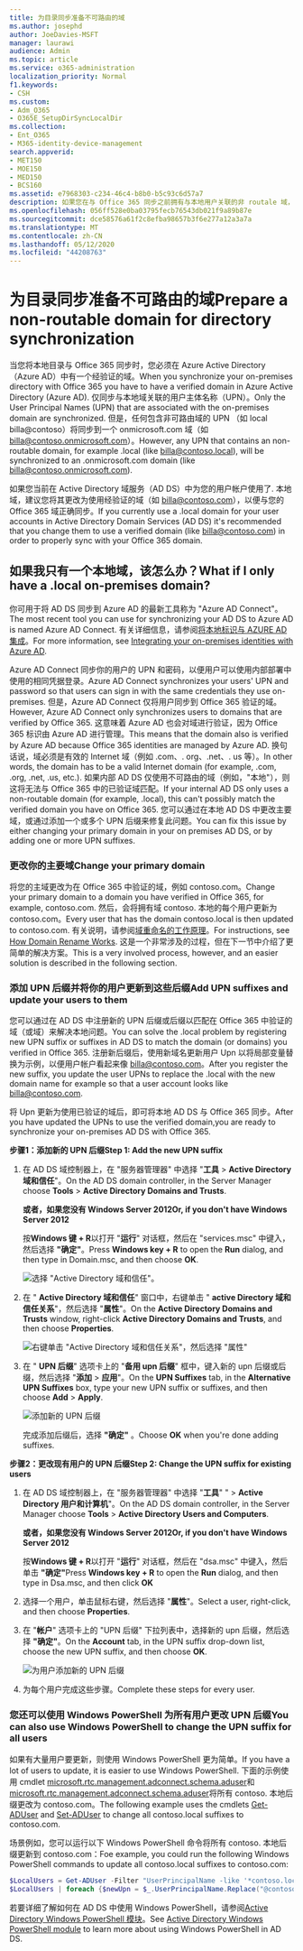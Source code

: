 ```yaml
---
title: 为目录同步准备不可路由的域
ms.author: josephd
author: JoeDavies-MSFT
manager: laurawi
audience: Admin
ms.topic: article
ms.service: o365-administration
localization_priority: Normal
f1.keywords:
- CSH
ms.custom:
- Adm_O365
- O365E_SetupDirSyncLocalDir
ms.collection:
- Ent_O365
- M365-identity-device-management
search.appverid:
- MET150
- MOE150
- MED150
- BCS160
ms.assetid: e7968303-c234-46c4-b8b0-b5c93c6d57a7
description: 如果您在与 Office 365 同步之前拥有与本地用户关联的非 routale 域，请了解要执行的操作。
ms.openlocfilehash: 056ff528e0ba03795fecb76543db021f9a89b87e
ms.sourcegitcommit: dce58576a61f2c8efba98657b3f6e277a12a3a7a
ms.translationtype: MT
ms.contentlocale: zh-CN
ms.lasthandoff: 05/12/2020
ms.locfileid: "44208763"
---
```

# <a name="prepare-a-non-routable-domain-for-directory-synchronization"></a><span data-ttu-id="07b78-103">为目录同步准备不可路由的域</span><span class="sxs-lookup"><span data-stu-id="07b78-103">Prepare a non-routable domain for directory synchronization</span></span>
<span data-ttu-id="07b78-104">当您将本地目录与 Office 365 同步时，您必须在 Azure Active Directory （Azure AD）中有一个经验证的域。</span><span class="sxs-lookup"><span data-stu-id="07b78-104">When you synchronize your on-premises directory with Office 365 you have to have a verified domain in Azure Active Directory (Azure AD).</span></span> <span data-ttu-id="07b78-105">仅同步与本地域关联的用户主体名称（UPN）。</span><span class="sxs-lookup"><span data-stu-id="07b78-105">Only the User Principal Names (UPN) that are associated with the on-premises domain are synchronized.</span></span> <span data-ttu-id="07b78-106">但是，任何包含非可路由域的 UPN （如 local billa@contoso）将同步到一个 onmicrosoft.com 域（如 billa@contoso.onmicrosoft.com）。</span><span class="sxs-lookup"><span data-stu-id="07b78-106">However, any UPN that contains an non-routable domain, for example .local (like billa@contoso.local), will be synchronized to an .onmicrosoft.com domain (like billa@contoso.onmicrosoft.com).</span></span> 

<span data-ttu-id="07b78-107">如果您当前在 Active Directory 域服务（AD DS）中为您的用户帐户使用了. 本地域，建议您将其更改为使用经验证的域（如 billa@contoso.com），以便与您的 Office 365 域正确同步。</span><span class="sxs-lookup"><span data-stu-id="07b78-107">If you currently use a .local domain for your user accounts in Active Directory Domain Services (AD DS) it's recommended that you change them to use a verified domain (like billa@contoso.com) in order to properly sync with your Office 365 domain.</span></span>
  
## <a name="what-if-i-only-have-a-local-on-premises-domain"></a><span data-ttu-id="07b78-108">如果我只有一个本地域，该怎么办？</span><span class="sxs-lookup"><span data-stu-id="07b78-108">What if I only have a .local on-premises domain?</span></span>

<span data-ttu-id="07b78-109">你可用于将 AD DS 同步到 Azure AD 的最新工具称为 "Azure AD Connect"。</span><span class="sxs-lookup"><span data-stu-id="07b78-109">The most recent tool you can use for synchronizing your AD DS to Azure AD is named Azure AD Connect.</span></span> <span data-ttu-id="07b78-110">有关详细信息，请参阅[将本地标识与 AZURE AD 集成](https://docs.microsoft.com/azure/architecture/reference-architectures/identity/azure-ad)。</span><span class="sxs-lookup"><span data-stu-id="07b78-110">For more information, see [Integrating your on-premises identities with Azure AD](https://docs.microsoft.com/azure/architecture/reference-architectures/identity/azure-ad).</span></span>
  
<span data-ttu-id="07b78-111">Azure AD Connect 同步你的用户的 UPN 和密码，以便用户可以使用内部部署中使用的相同凭据登录。</span><span class="sxs-lookup"><span data-stu-id="07b78-111">Azure AD Connect synchronizes your users' UPN and password so that users can sign in with the same credentials they use on-premises.</span></span> <span data-ttu-id="07b78-112">但是，Azure AD Connect 仅将用户同步到 Office 365 验证的域。</span><span class="sxs-lookup"><span data-stu-id="07b78-112">However, Azure AD Connect only synchronizes users to domains that are verified by Office 365.</span></span> <span data-ttu-id="07b78-113">这意味着 Azure AD 也会对域进行验证，因为 Office 365 标识由 Azure AD 进行管理。</span><span class="sxs-lookup"><span data-stu-id="07b78-113">This means that the domain also is verified by Azure AD because Office 365 identities are managed by Azure AD.</span></span> <span data-ttu-id="07b78-114">换句话说，域必须是有效的 Internet 域（例如 .com、. org、.net、. us 等）。</span><span class="sxs-lookup"><span data-stu-id="07b78-114">In other words, the domain has to be a valid Internet domain (for example, .com, .org, .net, .us, etc.).</span></span> <span data-ttu-id="07b78-115">如果内部 AD DS 仅使用不可路由的域（例如，"本地"），则这将无法与 Office 365 中的已验证域匹配。</span><span class="sxs-lookup"><span data-stu-id="07b78-115">If your internal AD DS only uses a non-routable domain (for example, .local), this can't possibly match the verified domain you have on Office 365.</span></span> <span data-ttu-id="07b78-116">您可以通过在本地 AD DS 中更改主要域，或通过添加一个或多个 UPN 后缀来修复此问题。</span><span class="sxs-lookup"><span data-stu-id="07b78-116">You can fix this issue by either changing your primary domain in your on premises AD DS, or by adding one or more UPN suffixes.</span></span>
  
### <a name="change-your-primary-domain"></a><span data-ttu-id="07b78-117">**更改你的主要域**</span><span class="sxs-lookup"><span data-stu-id="07b78-117">**Change your primary domain**</span></span>

<span data-ttu-id="07b78-118">将您的主域更改为在 Office 365 中验证的域，例如 contoso.com。</span><span class="sxs-lookup"><span data-stu-id="07b78-118">Change your primary domain to a domain you have verified in Office 365, for example, contoso.com.</span></span> <span data-ttu-id="07b78-119">然后，会将拥有域 contoso. 本地的每个用户更新为 contoso.com。</span><span class="sxs-lookup"><span data-stu-id="07b78-119">Every user that has the domain contoso.local is then updated to contoso.com.</span></span> <span data-ttu-id="07b78-120">有关说明，请参阅[域重命名的工作原理](https://go.microsoft.com/fwlink/p/?LinkId=624174)。</span><span class="sxs-lookup"><span data-stu-id="07b78-120">For instructions, see [How Domain Rename Works](https://go.microsoft.com/fwlink/p/?LinkId=624174).</span></span> <span data-ttu-id="07b78-121">这是一个非常涉及的过程，但在下一节中介绍了更简单的解决方案。</span><span class="sxs-lookup"><span data-stu-id="07b78-121">This is a very involved process, however, and an easier solution is described in the following section.</span></span>
  
### <a name="add-upn-suffixes-and-update-your-users-to-them"></a><span data-ttu-id="07b78-122">**添加 UPN 后缀并将你的用户更新到这些后缀**</span><span class="sxs-lookup"><span data-stu-id="07b78-122">**Add UPN suffixes and update your users to them**</span></span>

<span data-ttu-id="07b78-123">您可以通过在 AD DS 中注册新的 UPN 后缀或后缀以匹配在 Office 365 中验证的域（或域）来解决本地问题。</span><span class="sxs-lookup"><span data-stu-id="07b78-123">You can solve the .local problem by registering new UPN suffix or suffixes in AD DS to match the domain (or domains) you verified in Office 365.</span></span> <span data-ttu-id="07b78-124">注册新后缀后，使用新域名更新用户 Upn 以将局部变量替换为示例，以便用户帐户看起来像 billa@contoso.com。</span><span class="sxs-lookup"><span data-stu-id="07b78-124">After you register the new suffix, you update the user UPNs to replace the .local with the new domain name for example so that a user account looks like billa@contoso.com.</span></span>
  
<span data-ttu-id="07b78-125">将 Upn 更新为使用已验证的域后，即可将本地 AD DS 与 Office 365 同步。</span><span class="sxs-lookup"><span data-stu-id="07b78-125">After you have updated the UPNs to use the verified domain,you are ready to synchronize your on-premises AD DS with Office 365.</span></span>
  
 <span data-ttu-id="07b78-126">**步骤1：添加新的 UPN 后缀**</span><span class="sxs-lookup"><span data-stu-id="07b78-126">**Step 1: Add the new UPN suffix**</span></span>
  
1. <span data-ttu-id="07b78-127">在 AD DS 域控制器上，在 "服务器管理器" 中选择 "**工具** \> **Active Directory 域和信任**"。</span><span class="sxs-lookup"><span data-stu-id="07b78-127">On the AD DS domain controller, in the Server Manager choose **Tools** \> **Active Directory Domains and Trusts**.</span></span>
    
    <span data-ttu-id="07b78-128">**或者，如果您没有 Windows Server 2012**</span><span class="sxs-lookup"><span data-stu-id="07b78-128">**Or, if you don't have Windows Server 2012**</span></span>
    
    <span data-ttu-id="07b78-129">按**Windows 键 + R**以打开 "**运行**" 对话框，然后在 "services.msc" 中键入，然后选择 **"确定"**。</span><span class="sxs-lookup"><span data-stu-id="07b78-129">Press **Windows key + R** to open the **Run** dialog, and then type in Domain.msc, and then choose **OK**.</span></span>
    
    ![选择 "Active Directory 域和信任"。](media/46b6e007-9741-44af-8517-6f682e0ac974.png)
  
2. <span data-ttu-id="07b78-131">在 " **Active Directory 域和信任**" 窗口中，右键单击 " **active Directory 域和信任关系**"，然后选择 "**属性**"。</span><span class="sxs-lookup"><span data-stu-id="07b78-131">On the **Active Directory Domains and Trusts** window, right-click **Active Directory Domains and Trusts**, and then choose **Properties**.</span></span>
    
    ![右键单击 "Active Directory 域和信任关系"，然后选择 "属性"](media/39d20812-ffb5-4ba9-8d7b-477377ac360d.png)
  
3. <span data-ttu-id="07b78-133">在 " **UPN 后缀**" 选项卡上的 "**备用 upn 后缀**" 框中，键入新的 upn 后缀或后缀，然后选择 "**添加** \> **应用**"。</span><span class="sxs-lookup"><span data-stu-id="07b78-133">On the **UPN Suffixes** tab, in the **Alternative UPN Suffixes** box, type your new UPN suffix or suffixes, and then choose **Add** \> **Apply**.</span></span>
    
    ![添加新的 UPN 后缀](media/a4aaf919-7adf-469a-b93f-83ef284c0915.PNG)
  
    <span data-ttu-id="07b78-135">完成添加后缀后，选择 **"确定"** 。</span><span class="sxs-lookup"><span data-stu-id="07b78-135">Choose **OK** when you're done adding suffixes.</span></span> 
    
 <span data-ttu-id="07b78-136">**步骤2：更改现有用户的 UPN 后缀**</span><span class="sxs-lookup"><span data-stu-id="07b78-136">**Step 2: Change the UPN suffix for existing users**</span></span>
  
1. <span data-ttu-id="07b78-137">在 AD DS 域控制器上，在 "服务器管理器" 中选择 "**工具**" " \> **Active Directory 用户和计算机**"。</span><span class="sxs-lookup"><span data-stu-id="07b78-137">On the AD DS domain controller, in the Server Manager choose **Tools** \> **Active Directory Users and Computers**.</span></span>
    
    <span data-ttu-id="07b78-138">**或者，如果您没有 Windows Server 2012**</span><span class="sxs-lookup"><span data-stu-id="07b78-138">**Or, if you don't have Windows Server 2012**</span></span>
    
    <span data-ttu-id="07b78-139">按**Windows 键 + R**以打开 "**运行**" 对话框，然后在 "dsa.msc" 中键入，然后单击 **"确定"**</span><span class="sxs-lookup"><span data-stu-id="07b78-139">Press **Windows key + R** to open the **Run** dialog, and then type in Dsa.msc, and then click **OK**</span></span>
    
2. <span data-ttu-id="07b78-140">选择一个用户，单击鼠标右键，然后选择 "**属性**"。</span><span class="sxs-lookup"><span data-stu-id="07b78-140">Select a user, right-click, and then choose **Properties**.</span></span>
    
3. <span data-ttu-id="07b78-141">在 "**帐户**" 选项卡上的 "UPN 后缀" 下拉列表中，选择新的 upn 后缀，然后选择 **"确定"**。</span><span class="sxs-lookup"><span data-stu-id="07b78-141">On the **Account** tab, in the UPN suffix drop-down list, choose the new UPN suffix, and then choose **OK**.</span></span>
    
    ![为用户添加新的 UPN 后缀](media/54876751-49f0-48cc-b864-2623c4835563.png)
  
4. <span data-ttu-id="07b78-143">为每个用户完成这些步骤。</span><span class="sxs-lookup"><span data-stu-id="07b78-143">Complete these steps for every user.</span></span>
    
   
### <a name="you-can-also-use-windows-powershell-to-change-the-upn-suffix-for-all-users"></a><span data-ttu-id="07b78-144">**您还可以使用 Windows PowerShell 为所有用户更改 UPN 后缀**</span><span class="sxs-lookup"><span data-stu-id="07b78-144">**You can also use Windows PowerShell to change the UPN suffix for all users**</span></span>

<span data-ttu-id="07b78-145">如果有大量用户要更新，则使用 Windows PowerShell 更为简单。</span><span class="sxs-lookup"><span data-stu-id="07b78-145">If you have a lot of users to update, it is easier to use Windows PowerShell.</span></span> <span data-ttu-id="07b78-146">下面的示例使用 cmdlet [microsoft.rtc.management.adconnect.schema.aduser](https://go.microsoft.com/fwlink/p/?LinkId=624312)和[microsoft.rtc.management.adconnect.schema.aduser](https://go.microsoft.com/fwlink/p/?LinkId=624313)将所有 contoso. 本地后缀更改为 contoso.com。</span><span class="sxs-lookup"><span data-stu-id="07b78-146">The following example uses the cmdlets [Get-ADUser](https://go.microsoft.com/fwlink/p/?LinkId=624312) and [Set-ADUser](https://go.microsoft.com/fwlink/p/?LinkId=624313) to change all contoso.local suffixes to contoso.com.</span></span> 

<span data-ttu-id="07b78-147">场景例如，您可以运行以下 Windows PowerShell 命令将所有 contoso. 本地后缀更新到 contoso.com：</span><span class="sxs-lookup"><span data-stu-id="07b78-147">Foe example, you could run the following Windows PowerShell commands to update all contoso.local suffixes to contoso.com:</span></span>
    
  ```powershell
  $LocalUsers = Get-ADUser -Filter "UserPrincipalName -like '*contoso.local'" -Properties userPrincipalName -ResultSetSize $null
  $LocalUsers | foreach {$newUpn = $_.UserPrincipalName.Replace("@contoso.local","@contoso.com"); $_ | Set-ADUser -UserPrincipalName $newUpn}
  ```

<span data-ttu-id="07b78-148">若要详细了解如何在 AD DS 中使用 Windows PowerShell，请参阅[Active Directory Windows PowerShell 模块](https://go.microsoft.com/fwlink/p/?LinkId=624314)。</span><span class="sxs-lookup"><span data-stu-id="07b78-148">See [Active Directory Windows PowerShell module](https://go.microsoft.com/fwlink/p/?LinkId=624314) to learn more about using Windows PowerShell in AD DS.</span></span> 

